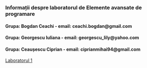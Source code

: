 <h3>Informații despre laboratorul de Elemente avansate de programare</h3>

<h4>Grupa: Bogdan Ceachi - email: ceachi.bogdan@gmail.com </h4>
<h4>Grupa: Georgescu Iuliana - email: georgescu_lily@yahoo.com</h4>
<h4>Grupa: Ceaușescu Ciprian - email: ciprianmihai94@gmail.com</h4>

[Laboratorul 1](https://drive.google.com/open?id=1apQ2RT3WcmVsAjJSTEKA53JBlI250JQs)
